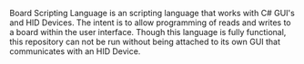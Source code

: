 Board Scripting Language is an scripting language that works with C# GUI's and HID Devices. The intent is to allow programming of reads and writes to a board within the user interface. Though this language is fully functional, this repository can not be run without being attached to its own GUI that communicates with an HID Device.